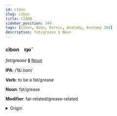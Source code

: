 ```yaml
---
id: cîbon
slug: cîbon
title: CÎBON
sidebar_position: 349
tags: [cîbon, Noun, Koreic, Anatomy, Anatomy 304]
description: fat/grease § Noun
---
```


### cîbon&emsp;<span kind="abugida">ꞇɟʋ̃</span>

*fat/grease* **§** [Noun](../../tags/Noun)

**IPA**: /ˈt͡ɕi.bɑn/

**Verb**: to be a fat/grease

**Noun**: fat/grease

**Modifier**: fat-related/grease-related

<details>
    <summary>Origin</summary>
    Korean 지방 jibang [t͡ɕiba̠ŋ]<br/>
    <em>Koreic Language Family</em>
</details>